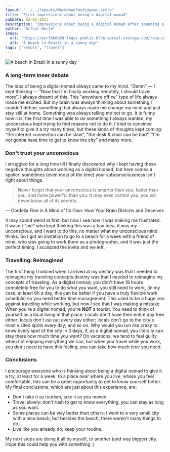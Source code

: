 ```yaml
---
layout: "../../layouts/MarkdownPostLayout.astro"
title: "First impressions about being a digital nomad"
pubDate: 02-02-2023
description: "Impressions about being a digital nomad after spending a week traveling while working"
author: "Arthur Werle"
image:
  url: "https://ycrlhk0w59rlnqve.public.blob.vercel-storage.com/rosa-p7gKOiqnPc2aEQg3Yn64VgZeVVSkGX.jpg"
  alt: "A beach in Brazil in a sunny day"
tags: ["remote", "travel"]
---
```


![A beach in Brazil in a sunny day](https://ycrlhk0w59rlnqve.public.blob.vercel-storage.com/rosa-p7gKOiqnPc2aEQg3Yn64VgZeVVSkGX.jpg "A beach in Brazil in a sunny day")

### A long-term inner debate

The idea of being a digital nomad always came to my mind. "Damn" — I kept thinking — "Now that I'm finally working remotely, I should travel more". I always dreamt of this. This "anywhere office" type of life always made me excited. But my brain was always thinking about something I couldn't define, something that always made me change my mind and just stay still at home. Something was always telling me not to go. It is funny how it is, the first time I was able to do something I always wanted, my unconscious kept trying to find reasons not to do it.
I tried to convince myself to give it a try many times, but these kinds of thoughts kept coming: "the internet connection can be slow", "the desk & chair can be bad", "I'm not gonna have time to get to know the city" and many more.

### Don't trust your unconscious

I struggled for a long time till I finally discovered why I kept having these negative thoughts about working as a digital nomad, but here comes a spoiler: sometimes (even most of the time) your subconsciousness isn't right about things.

> Never forget that your unconscious is smarter than you, faster than you, and more powerful than you. It may even control you. you will never know all of its secrets.

— Cordelia Fine in A Mind of Its Own: How Your Brain Distorts and Deceives

It may sound weird at first, but now I see how it was making me frustrated. It wasn't "me" who kept thinking this was a bad idea, it was my unconscious, and I want to do this, no matter what my unconscious mind thinks.
So I got an invitation to go to a beach for a week with a friend of mine, who was going to work there as a photographer, and it was just the perfect timing. I accepted the invite and we left.

### Travelling: Reimagined

The first thing I noticed when I arrived at my destiny was that I needed to reimagine my traveling concepts destiny was that I needed to reimagine my concepts of traveling. As a digital nomad, you don't have 18 hours completely free for you to do what you want, you still need to work, (in my case, at least 6h a day, this can be better if you have a truly flexible work schedule) so you need better time management. This used to be a huge con against traveling while working, but now I see that I was making a mistake. When you're a digital nomad, you're **NOT** a tourist. You need to think of yourself as a local living in that place. Locals don't have their entire day free either; locals don't eat out every day either; locals don't go to the city's most visited spots every day; and so on. Why would you run like crazy to know every spot of the city in 3 days, if, as a digital nomad, you literally can stay there how much time you want? On vacations, we tend to feel guilty when not enjoying everything we can, but when you travel while you work, you don't need to have this feeling, you can take how much time you need.

### Conclusions

I encourage everyone who is thinking about being a digital nomad to give it a try, at least for a week, to a place near where you live, where you feel comfortable, this can be a great opportunity to get to know yourself better.
My final conclusions, which are just about this experience, are:

- Don't take it as tourism, take it as you moved.
- Travel slowly: don't rush to get to know everything, you can stay as long as you want.
- Some places can be way better than others: I went to a very small city with a nice beach, but besides the beach, there weren't many things to do.
- Live like you already do; keep your routine.

My next steps are doing it all by myself, to another (and way bigger) city. Hope this could help you with something :)
